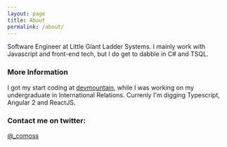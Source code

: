 ```yaml
---
layout: page
title: About
permalink: /about/
---
```


Software Engineer at Little Giant Ladder Systems. I mainly work with Javascript and front-end tech, but I do get to dabble in C# and TSQL. 

### More Information

I got my start coding at [devmountain](https://devmountain.com/), while I was working on my undergraduate in International Relations. Currenly I'm digging Typescript, Angular 2 and ReactJS. 

### Contact me on twitter:

 [@_comoss](https://twitter.com/_comoss)
